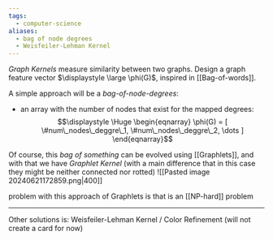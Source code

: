 ```yaml
---
tags:
  - computer-science
aliases:
  - bag of node degrees
  - Weisfeiler-Lehman Kernel
---
```

*Graph Kernels* measure similarity between two graphs. Design a graph feature vector $\displaystyle \large \phi(G)$, inspired in [[Bag-of-words]].

A simple approach will be a *bag-of-node-degrees*:
- an array with the number of nodes that exist for the mapped degrees:
$$\displaystyle \Huge \begin{eqnarray} 
\phi(G) = [
\#num\_nodes\_deggre\_1, 
\#num\_nodes\_deggre\_2, 
\dots
]
\end{eqnarray}$$

Of course, this *bag of something* can be evolved using [[Graphlets]], and with that we have *Graphlet Kernel* (with a main difference that in this case they might be neither connected nor rotted)
![[Pasted image 20240621172859.png|400]]

problem with this approach of Graphlets is that is an [[NP-hard]] problem

---

Other solutions is:
Weisfeiler-Lehman Kernel / Color Refinement (will not create a card for now)
